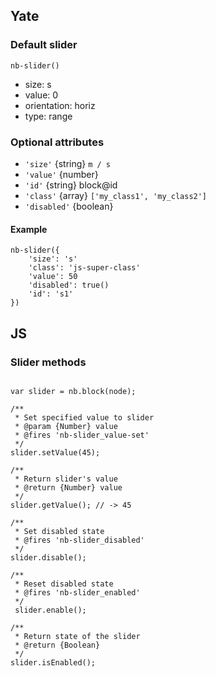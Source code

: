 ## Yate
### Default slider

    nb-slider()

* size: s
* value: 0
* orientation: horiz
* type: range

### Optional attributes
* `'size'` {string} `m / s`
* `'value'` {number}
* `'id'` {string} block@id
* `'class'` {array} `['my_class1', 'my_class2']`
* `'disabled'` {boolean}

#### Example

```
nb-slider({
    'size': 's'
    'class': 'js-super-class'
    'value': 50
    'disabled': true()
    'id': 's1'
})
```

## JS

### Slider methods

```

var slider = nb.block(node);

/**
 * Set specified value to slider
 * @param {Number} value
 * @fires 'nb-slider_value-set'
 */
slider.setValue(45);

/**
 * Return slider's value
 * @return {Number} value
 */
slider.getValue(); // -> 45

/**
 * Set disabled state
 * @fires 'nb-slider_disabled'
 */
slider.disable();

/**
 * Reset disabled state
 * @fires 'nb-slider_enabled'
 */
 slider.enable();

/**
 * Return state of the slider
 * @return {Boolean}
 */
slider.isEnabled();

```
